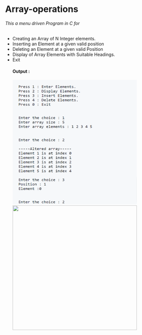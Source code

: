 <!Doctype>
<html>
<head>
</head>
<body>
<h1>Array-operations</h1>

<h6>This a menu driven Program in C for</h6>
<ul>
  <li>Creating an Array of N Integer elements.</li>
  <li>Inserting an Element at a given valid position</li>
  <li>Deleting an Element at a given valid Position</li>
  <li>Display of Array Elements with Suitable Headings.</li>
  <li>Exit</li></p>
  <h4>Output : </h4>
  <img src = "Output\output1.png" alt height = "400" width = "400">
  <img src = "Output\outpu21.png" alt height = "400" width = "400">
</body>
</html>
